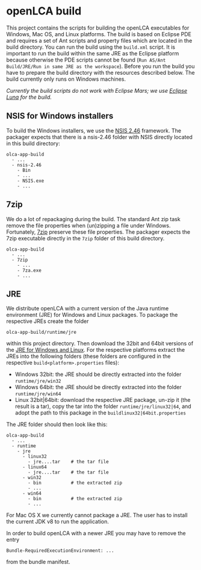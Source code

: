 openLCA build
=============
This project contains the scripts for building the openLCA executables for Windows, Mac OS, and Linux platforms. The build is based on Eclipse PDE and 
requires a set of Ant scripts and property files which are located in the build directory. You can run the build using the `build.xml` script. It is important to run the build within the same JRE as the Eclipse platform because otherwise the PDE scripts cannot be found (`Run AS/Ant Build/JRE/Run in same JRE as the workspace`). Before you run the build you have to prepare the build directory with the resources described below. The build currently only runs on Windows machines.

*Currently the build scripts do not work with Eclipse Mars; we use [Eclipse Luna](https://eclipse.org/downloads/packages/release/Luna/SR2) for the build.*


NSIS for Windows installers
---------------------------
To build the Windows installers, we use the [NSIS 2.46](http://nsis.sourceforge.net) framework. The packager expects that there is a nsis-2.46 folder with NSIS directly located in this build directory:

    olca-app-build
      - ...
      - nsis-2.46
        - Bin
        - ...
        - NSIS.exe
        - ...


7zip
----
We do a lot of repackaging during the build. The standard Ant zip task remove the file properties when (un)zipping a file under Windows. Fortunately, [7zip](http://www.7-zip.org/) preserve these file properties. The packager expects the 7zip executable directly in the `7zip` folder of this build directory.

    olca-app-build
      - ...
      - 7zip
        - ...
        - 7za.exe
        - ...


JRE
---
We distribute openLCA with a current version of the Java runtime environment 
(JRE) for Windows and Linux packages. To package the respective JREs create
the folder

    olca-app-build/runtime/jre
	
within this project directory. Then download the 32bit and 64bit versions
of the [JRE for Windows and Linux](http://www.oracle.com/technetwork/java/javase/downloads/index.html). For the respective platforms extract the JREs into the following folders (these folders are configured in the respective `build<platform>.properties` files):

* Windows 32bit: the JRE should be directly extracted into the folder
  `runtime/jre/win32`
* Windows 64bit: the JRE should be directly extracted into the folder
  `runtime/jre/win64`   
* Linux 32bit|64bit: download the respective JRE package, un-zip it (the 
  result is a tar), copy the tar into the folder `runtime/jre/linux32|64`,
  and adopt the path to this package in the `buildlinux32|64bit.properties`

The JRE folder should then look like this:

    olca-app-build
      - ...
      - runtime
        - jre
          - linux32
            - jre....tar    # the tar file
          - linux64
            - jre....tar    # the tar file
          - win32
            - bin           # the extracted zip
            - ...
          - win64
            - bin           # the extracted zip
            - ...    

For Mac OS X we currently cannot package a JRE. The user has to install the current JDK v8 to run the application.

In order to build openLCA with a newer JRE you may have to remove the entry

	Bundle-RequiredExecutionEnvironment: ...
	
from the bundle manifest.

